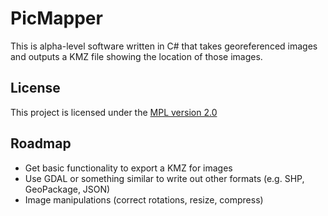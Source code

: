 # PicMapper

This is alpha-level software written in C# that takes georeferenced images and outputs a KMZ file 
showing the location of those images.

## License

This project is licensed under the [MPL version 2.0](LICENSE.md)

## Roadmap

* Get basic functionality to export a KMZ for images
* Use GDAL or something similar to write out other formats (e.g. SHP, GeoPackage, JSON)
* Image manipulations (correct rotations, resize, compress)

